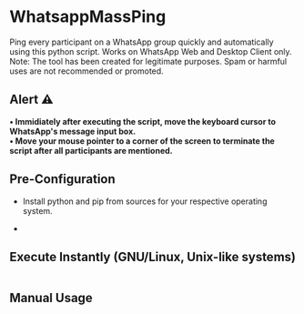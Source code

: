 # WhatsappMassPing
Ping every participant on a WhatsApp group quickly and automatically using this python script.
Works on WhatsApp Web and Desktop Client only. <br>
Note: The tool has been created for legitimate purposes. Spam or harmful uses are not recommended or promoted. 
## Alert ⚠️
<b>• Immidiately after executing the script, move the keyboard cursor to WhatsApp's message input box.</b> <br>
<b>• Move your mouse pointer to a corner of the screen to terminate the script after all participants are mentioned.</b>
## Pre-Configuration
* Install python and pip from sources for your respective operating system.
* ``` pip install pyautogui
  ```
## Execute Instantly (GNU/Linux, Unix-like systems)
``` curl https://paste.debian.net/plain/1279812 | python3
```
## Manual Usage
``` git clone https://github.com/fury999io/WhatsappMassPing/
```
``` cd WhatsappMassPing/
``` 
``` python3 ping.py
```
